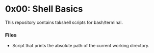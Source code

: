 # 0x00: Shell Basics
This repository contains takshell scripts for bash/terminal.
<br />
### Files
- Script that prints the absolute path of the current working directory.
